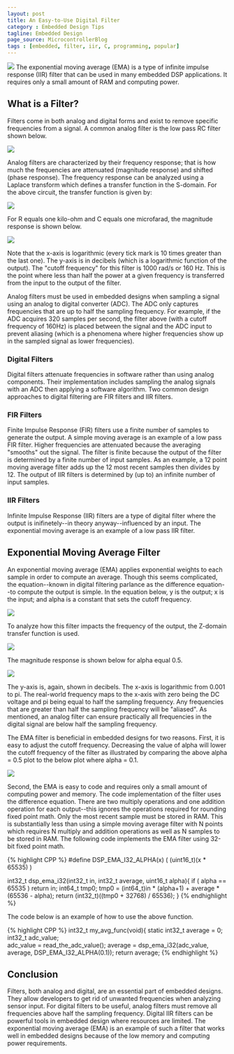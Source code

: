 ```yaml
---
layout: post
title: An Easy-to-Use Digital Filter
category : Embedded Design Tips
tagline: Embedded Design
page_source: MicrocontrollerBlog
tags : [embedded, filter, iir, C, programming, popular]
---
```


<img class="post_image_tall" src="{{ BASE_PATH }}/images/316px-Fourier_Series.svg" />
The exponential moving average (EMA) is a type of infinite impulse response (IIR) filter
that can be used in many embedded DSP applications.  It requires only a small amount
of RAM and computing power.

## What is a Filter?

Filters come in both analog and digital forms and exist to remove specific frequencies
from a signal.  A common analog filter is the low pass RC filter shown below.

<img class="post_image_tall" src="{{ BASE_PATH }}/images/lpf-1st-order.svg" />

Analog filters are characterized by their frequency response; that is how much the
frequencies are attenuated (magnitude response) and shifted (phase response).  The
frequency response can be analyzed using a Laplace transform which defines a transfer
function in the S-domain.  For the above circuit, the transfer function is given by:

<img class="post_equation" src="{{ BASE_PATH }}/images/filter-formula1.svg" />

For R equals one kilo-ohm and C equals one microfarad, the magnitude response is
shown below.

<img class="post_image" src="{{ BASE_PATH }}/images/lpf-mag.svg" />


Note that the x-axis is logarithmic (every tick mark is 10 times greater than the last one).  The y-axis is in decibels (which is a logarithmic function of the output).  The "cutoff frequency" for this filter is 1000 rad/s or 160 Hz.  This is the point where less than half the power at a given frequency is transferred from the input to the output of the filter.

Analog filters must be used in embedded designs when sampling a signal using an
analog to digital converter (ADC).  The ADC only captures frequencies that are
up to half the sampling frequency.  For example, if the ADC acquires 320 samples
per second, the filter above (with a cutoff frequency of 160Hz) is placed between
the signal and the ADC input to prevent aliasing (which is a phenomena where higher
frequencies show up in the sampled signal as lower frequencies).

### Digital Filters

Digital filters attenuate frequencies in software rather than using analog
components.  Their implementation includes sampling the analog signals with
an ADC then applying a software algorithm.  Two common design approaches to
digital filtering are FIR filters and IIR filters.

### FIR Filters

Finite Impulse Response (FIR) filters use a finite number of samples to generate
the output.  A simple moving average is an example of a low pass FIR filter.  Higher
frequencies are attenuated because the averaging "smooths" out the signal.  The
filter is finite because the output of the filter is determined by a finite number
of input samples.  As an example, a 12 point moving average filter adds up the 12 most
recent samples then divides by 12.  The output of IIR filters is determined
by (up to) an infinite number of input samples.

### IIR Filters

Infinite Impulse Response (IIR) filters are a type of digital filter where the
output is inifinetely--in theory anyway--influenced by an input.  The exponential
moving average is an example of a low pass IIR filter.

## Exponential Moving Average Filter

An exponential moving average (EMA) applies exponential weights to each sample
in order to compute an average.  Though this seems complicated, the
equation--known in digital filtering parlance as the difference equation--to
compute the output is simple.  In the equation below, y is the output; x is
the input; and alpha is a constant that sets the cutoff frequency.

<img class="post_equation" src="{{ BASE_PATH }}/images/filter-formula2.svg" />

To analyze how this filter impacts the frequency of the output, the Z-domain transfer
function is used.

<img class="post_equation" src="{{ BASE_PATH }}/images/filter-formula3.svg" />

The magnitude response is shown below for alpha equal 0.5.

<img class="post_image" src="{{ BASE_PATH }}/images/dig-mag.svg" />

The y-axis is, again, shown in decibels.  The x-axis is logarithmic from 0.001 to
pi.  The real-world frequency maps to the x-axis with zero being the DC voltage
and pi being equal to half the sampling frequency.  Any frequencies that are
greater than half the sampling frequency will be "aliased". As mentioned, an
analog filter can ensure practically all frequencies in the digital signal are
below half the sampling frequency.

The EMA filter is beneficial in embedded designs for two reasons.  First, it is
easy to adjust the cutoff frequency.  Decreasing the value of alpha will lower
the cutoff frequency of the filter as illustrated by comparing the above
alpha = 0.5 plot to the below plot where alpha = 0.1.

<img class="post_image" src="{{ BASE_PATH }}/images/dig-mag2.svg" />

Second, the EMA is easy to code and requires only a small amount of computing power
and memory.  The code implementation of the filter uses the difference equation.  There
are two multiply operations and one addition operation for each output--this ignores
the operations required for rounding fixed point math.  Only the most recent sample
must be stored in RAM.  This is substantially less than using a simple moving average
filter with N points which requires N multiply and addition operations as well as N
samples to be stored in RAM.  The following code implements the EMA filter using 32-bit
fixed point math.

{% highlight CPP %}
#define DSP_EMA_I32_ALPHA(x) ( (uint16_t)(x * 65535) )

int32_t dsp_ema_i32(int32_t in, int32_t average, uint16_t alpha){
  if ( alpha == 65535 ) return in;
  int64_t tmp0;
  tmp0 = (int64_t)in * (alpha+1) + average * (65536 - alpha);
  return (int32_t)((tmp0 + 32768) / 65536);
}
{% endhighlight %}

The code below is an example of how to use the above function.

{% highlight CPP %}
int32_t my_avg_func(void){
     static int32_t average = 0;
     int32_t adc_value;    
     adc_value = read_the_adc_value();
     average = dsp_ema_i32(adc_value, average, DSP_EMA_I32_ALPHA(0.1));
     return average;
{% endhighlight %}

## Conclusion

Filters, both analog and digital, are an essential part of embedded designs.  They
allow developers to get rid of unwanted frequencies when analyzing sensor input.  For
digital filters to be useful, analog filters must remove all frequencies above half
the sampling frequency.  Digital IIR filters can be powerful tools in embedded design
where resources are limited.  The exponential moving average (EMA) is an example of
such a filter that works well in embedded designs because of the low memory and
computing power requirements.
